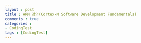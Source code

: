 ```yaml
---
layout : post
title : ARM 강의(Cortex-M Software Development Fundamentals)
comments : true
categories : 
- CodingTest
tags : [CodingTest]
---
```

